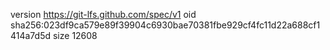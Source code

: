 version https://git-lfs.github.com/spec/v1
oid sha256:023df9ca579e89f39904c6930bae70381fbe929cf4fc11d22a688cf1414a7d5d
size 12608

